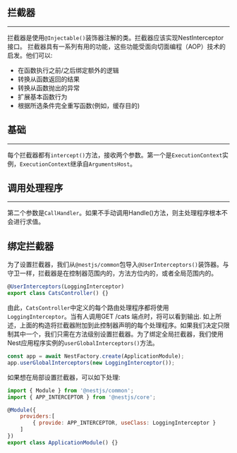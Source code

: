 ## 拦截器
***
拦截器是使用`@Injectable()`装饰器注解的类。拦截器应该实现NestInterceptor接口。
拦截器具有一系列有用的功能，这些功能受面向切面编程（AOP）技术的启发。他们可以:

* 在函数执行之前/之后绑定额外的逻辑
* 转换从函数返回的结果
* 转换从函数抛出的异常
* 扩展基本函数行为
* 根据所选条件完全重写函数(例如，缓存目的)

## 基础
***
每个拦截器都有`intercept()`方法，接收两个参数。第一个是`ExecutionContext`实例，`ExecutionContext`继承自`ArgumentsHost`。

## 调用处理程序
***
第二个参数是`CallHandler`。如果不手动调用Handle()方法，则主处理程序根本不会进行求值。

## 绑定拦截器
为了设置拦截器，我们从`@nestjs/common`包导入`@UserInterceptors()`装饰器。与守卫一样，拦截器是在控制器范围内的，方法方位内的，或者全局范围内的。

```javascript
@UserInterceptors(LoggingInterceptor)
export class CatsController() {}
```

由此，`CatsController`中定义的每个路由处理程序都将使用`LoggingInterceptor`。当有人调用GET /cats 端点时，将可以看到输出.
如上所述，上面的构造将拦截器附加到此控制器声明的每个处理程序。如果我们决定只限制其中一个，我们只需在方法级别设置拦截器。为了绑定全局拦截器，我们使用Nest应用程序实例的`userGlobalInterceptors()`方法。

```javascript
const app = await NestFactory.create(ApplicationModule);
app.userGlobalInterceptors(new LoggingInterceptor());
```

如果想在局部设置拦截器，可以如下处理:

```javascript
import { Module } from '@nestjs/common';
import { APP_INTERCEPTOR } from '@nestjs/core';

@Module({
	providers:[
		{ provide: APP_INTERCEPTOR, useClass: LoggingInterceptor }
	]
})
export class ApplicationModule() {}